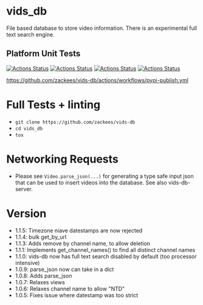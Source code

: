 # vids_db

File based database to store video information. There is an experimental full text search engine.

## Platform Unit Tests

[![Actions Status](https://github.com/zackees/vids-db/workflows/MacOS_Tests/badge.svg)](https://github.com/zackees/vids-db/actions/workflows/test_macos.yml)
[![Actions Status](https://github.com/zackees/vids-db/workflows/Win_Tests/badge.svg)](https://github.com/zackees/vids-db/actions/workflows/test_win.yml)
[![Actions Status](https://github.com/zackees/vids-db/workflows/Ubuntu_Tests/badge.svg)](https://github.com/zackees/vids-db/actions/workflows/test_ubuntu.yml)
[![Actions Status](https://github.com/zackees/vids-db/workflows/Pypi_Publish/badge.svg)](https://github.com/zackees/vids-db/actions/workflows/pypi-publish.yml)


https://github.com/zackees/vids-db/actions/workflows/pypi-publish.yml

# Full Tests + linting

  * `git clone https://github.com/zackees/vids-db`
  * `cd vids_db`
  * `tox`

# Networking Requests

  * Please see `Video.parse_json(...)` for generating a type safe input json that can
    be used to insert videos into the database. See also vids-db-server.

# Version

  * 1.1.5: Timezone niave datestamps are now rejected
  * 1.1.4: bulk get_by_url
  * 1.1.3: Adds remove by channel name, to allow deletion
  * 1.1.1: Implements get_channel_names() to find all distinct channel names
  * 1.1.0: vids-db now has full text search disabled by default (too processor intensive)
  * 1.0.9: parse_json now can take in a dict
  * 1.0.8: Adds parse_json
  * 1.0.7: Relaxes views
  * 1.0.6: Relaxes channel name to allow "NTD"
  * 1.0.5: Fixes issue where datestamp was too strict